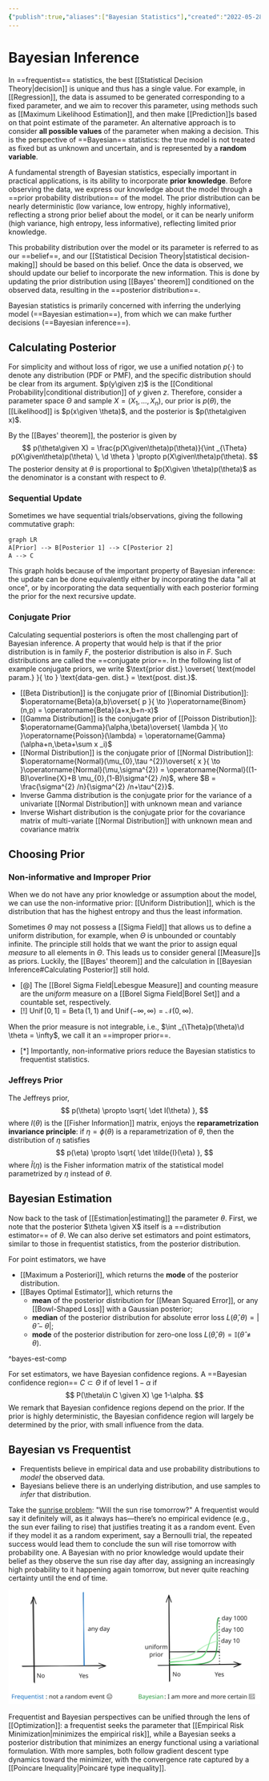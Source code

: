 ```yaml
---
{"publish":true,"aliases":["Bayesian Statistics"],"created":"2022-05-28T03:34:22","modified":"2025-07-30T03:13:02","cssclasses":"","type":"note","sup":["[[Statistics]]"],"state":"done"}
---
```



# Bayesian Inference

In ==frequentist== statistics, the best [[Statistical Decision Theory\|decision]] is unique and thus has a single value.
For example, in [[Regression]], the data is assumed to be generated corresponding to a fixed parameter, and we aim to recover this parameter, using methods such as [[Maximum Likelihood Estimation]], and then make [[Prediction]]s based on that point estimate of the parameter.
An alternative approach is to consider **all possible values** of the parameter when making a decision. This is the perspective of ==Bayesian== statistics: the true model is not treated as fixed but as unknown and uncertain, and is represented by a **random variable**.

A fundamental strength of Bayesian statistics, especially important in practical applications, is its ability to incorporate **prior knowledge**.
Before observing the data, we express our knowledge about the model through a ==prior probability distribution== of the model.
The prior distribution can be nearly deterministic (low variance, low entropy, highly informative), reflecting a strong prior belief about the model, or it can be nearly uniform (high variance, high entropy, less informative), reflecting limited prior knowledge.

This probability distribution over the model or its parameter is referred to as our ==belief==, and our [[Statistical Decision Theory\|statistical decision-making]] should be based on this belief.
Once the data is observed, we should update our belief to incorporate the new information.
This is done by updating the prior distribution using [[Bayes' theorem]] conditioned on the observed data, resulting in the ==posterior distribution==.

Bayesian statistics is primarily concerned with inferring the underlying model (==Bayesian estimation==), from which we can make further decisions (==Bayesian inference==).



## Calculating Posterior

For simplicity and without loss of rigor, we use a unified notation $p(\cdot)$ to denote any distribution (PDF or PMF), and the specific distribution should be clear from its argument. $p(y\given z)$ is the [[Conditional Probability\|conditional distribution]] of $y$ given $z$.
Therefore, consider a parameter space $\Theta$ and sample $X = (X_{1},\dots,X_{n})$, our prior is $p(\theta)$, the [[Likelihood]] is $p(x\given \theta)$, and the posterior is $p(\theta\given x)$.

By the [[Bayes' theorem]], the posterior is given by
$$
p(\theta\given X) = \frac{p(X\given\theta)p(\theta)}{\int _{\Theta} p(X\given\theta)p(\theta) \, \d \theta } \propto p(X\given\theta)p(\theta).
$$
The posterior density at $\theta$ is proportional to $p(X\given \theta)p(\theta)$ as the denominator is a constant with respect to $\theta$.

### Sequential Update

Sometimes we have sequential trials/observations, giving the following commutative graph:

```mermaid
graph LR
A[Prior] --> B[Posterior 1] --> C[Posterior 2]
A --> C
```

This graph holds because of the important property of Bayesian inference: the update can be done equivalently either by incorporating the data "all at once", or by incorporating the data sequentially with each posterior forming the prior for the next recursive update.

### Conjugate Prior

Calculating sequential posteriors is often the most challenging part of Bayesian inference. A property that would help is that if the prior distribution is in family $F$, the posterior distribution is also in $F$.
Such distributions are called the ==conjugate prior==.
In the following list of example conjugate priors, we write $\text{prior dist.} \overset{ \text{model param.} }{ \to } \text{data-gen. dist.} = \text{post. dist.}$.

* [[Beta Distribution]] is the conjugate prior of [[Binomial Distribution]]: $\operatorname{Beta}(a,b)\overset{ p }{ \to }\operatorname{Binom}(n,p) = \operatorname{Beta}(a+x,b+n-x)$
* [[Gamma Distribution]] is the conjugate prior of [[Poisson Distribution]]: $\operatorname{Gamma}(\alpha,\beta)\overset{ \lambda }{ \to }\operatorname{Poisson}(\lambda) = \operatorname{Gamma}(\alpha+n,\beta+\sum x _i)$
* [[Normal Distribution]] is the conjugate prior of [[Normal Distribution]]: $\operatorname{Normal}(\mu_{0},\tau ^{2})\overset{ x }{ \to }\operatorname{Normal}(\mu,\sigma^{2}) = \operatorname{Normal}((1-B)\overline{X}+B \mu_{0},(1-B)\sigma^{2} /n)$, where $B = \frac{\sigma^{2} /n}{\sigma^{2} /n+\tau^{2}}$.
* Inverse Gamma distribution is the conjugate prior for the variance of a univariate [[Normal Distribution]] with unknown mean and variance
* Inverse Wishart distribution is the conjugate prior for the covariance matrix of multi-variate [[Normal Distribution]] with unknown mean and covariance matrix

## Choosing Prior

### Non-informative and Improper Prior

When we do not have any prior knowledge or assumption about the model, we can use the non-informative prior: [[Uniform Distribution]], which is the distribution that has the highest entropy and thus the least information.

Sometimes $\Theta$ may not possess a [[Sigma Field]] that allows us to define a uniform distribution, for example, when $\Theta$ is unbounded or countably infinite. The principle still holds that we want the prior to assign equal *measure* to all elements in $\Theta$.
This leads us to consider general [[Measure]]s as priors. Luckily, the [[Bayes' theorem]] and the calculation in [[Bayesian Inference#Calculating Posterior]] still hold.

* [@] The [[Borel Sigma Field\|Lebesgue Measure]] and counting measure are the *uniform* measure on a [[Borel Sigma Field\|Borel Set]] and a countable set, respectively.
* [!] $\operatorname{Unif}[0,1] = \operatorname{Beta}(1,1)$ and $\operatorname{Unif}(-\infty,\infty)=\mathcal{N}(0,\infty)$.

When the prior measure is not integrable, i.e., $\int _{\Theta}p(\theta)\d \theta = \infty$, we call it an ==improper prior==.

* [*] Importantly, non-informative priors reduce the Bayesian statistics to frequentist statistics.

### Jeffreys Prior

The Jeffreys prior,
$$
p(\theta) \propto \sqrt{ \det I(\theta) },
$$
where $I(\theta)$ is the [[Fisher Information]] matrix, enjoys the **reparametrization invariance principle**: if $\eta = \phi(\theta)$ is a reparametrization of $\theta$, then the distribution of $\eta$ satisfies
$$
p(\eta) \propto \sqrt{ \det \tilde{I}(\eta) },
$$
where $\tilde{I}(\eta)$ is the Fisher information matrix of the statistical model parametrized by $\eta$ instead of $\theta$.

## Bayesian Estimation

Now back to the task of [[Estimation\|estimating]] the parameter $\theta$.
First, we note that the posterior $\theta \given X$ itself is a ==distribution estimator== of $\theta$.
We can also derive set estimators and point estimators, similar to those in frequentist statistics, from the posterior distribution.

For point estimators, we have

* [[Maximum a Posteriori]], which returns the **mode** of the posterior distribution.
* [[Bayes Optimal Estimator]], which returns the
    * **mean** of the posterior distribution for [[Mean Squared Error]], or any [[Bowl-Shaped Loss]] with a Gaussian posterior;
    * **median** of the posterior distribution for absolute error loss $L(\hat{\theta},\theta)= |\hat{\theta}-\theta|$;
    * **mode** of the posterior distribution for zero-one loss $L(\hat{\theta},\theta)= \mathbb{I}(\hat{\theta}\ne\theta)$.

^bayes-est-comp

For set estimators, we have Bayesian confidence regions. A ==Bayesian confidence region== $C \subset \Theta$ if of level $1-\alpha$ if
$$
P(\theta\in C \given X) \ge 1-\alpha.
$$
We remark that Bayesian confidence regions depend on the prior. If the prior is highly deterministic, the Bayesian confidence region will largely be determined by the prior, with small influence from the data.

## Bayesian vs Frequentist

* Frequentists believe in empirical data and use probability distributions to *model* the observed data.
* Bayesians believe there is an underlying distribution, and use samples to *infer* that distribution.

Take the [sunrise problem](https://en.wikipedia.org/wiki/Sunrise_problem): "Will the sun rise tomorrow?"
A frequentist would say it definitely will, as it always has—there’s no empirical evidence (e.g., the sun ever failing to rise) that justifies treating it as a random event. Even if they model it as a random experiment, say a Bernoulli trial, the repeated success would lead them to conclude the sun will rise tomorrow with probability one.
A Bayesian with no prior knowledge would update their belief as they observe the sun rise day after day, assigning an increasingly high probability to it happening again tomorrow, but never quite reaching certainty until the end of time.

![The "density" plot of the answer from frequentists and Bayesians.](excalidraw/bayes.excalidraw.svg)

Frequentist and Bayesian perspectives can be unified through the lens of [[Optimization]]: a frequentist seeks the parameter that [[Empirical Risk Minimization\|minimizes the empirical risk]], while a Bayesian seeks a posterior distribution that minimizes an energy functional using a variational formulation. With more samples, both follow gradient descent type dynamics toward the minimizer, with the convergence rate captured by a [[Poincare Inequality\|Poincaré type inequality]].
